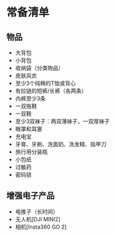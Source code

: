 # 常备清单

## 物品
- 大背包
- 小背包
- 收纳袋（分类物品）
- 皮肤风衣
- 至少3个纯棉的T恤或背心
- 有拉链的短裤/长裤（各两条）
- 内裤至少3条
- 一双拖鞋
- 一双鞋
- 至少3双袜子：两双薄袜子，一双厚袜子
- 眼罩和耳塞
- 充电宝
- 牙膏、牙刷、洗面奶、洗发精、指甲刀
- 旅行用分装瓶
- 小包纸
- 过敏药
- 密码锁

## 增强电子产品
- 电推子（长时间）
- 无人机[DJI MINI2]
- 相机[Insta360 GO 2]